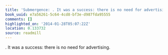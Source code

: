 ```yaml
---
title: 'Submergence: . It was a success: there is no need for advertising.'
book_uuid: e7a56261-5c64-4cd8-bf3e-d987fda95555
comments: []
highlighted_on: '2014-01-28T05:07:22Z'
location: 0.133732
source: readmill
---
```


. It was a success: there is no need for advertising.
